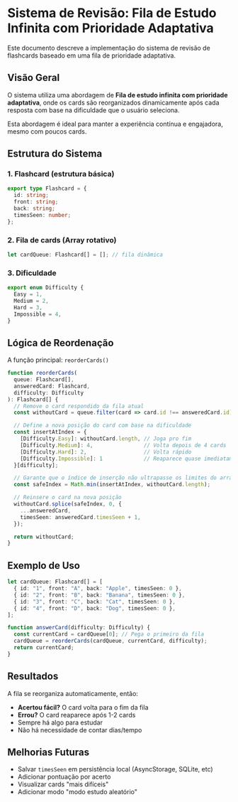 # Sistema de Revisão: Fila de Estudo Infinita com Prioridade Adaptativa

Este documento descreve a implementação do sistema de revisão de flashcards baseado em uma fila de prioridade adaptativa.

## Visão Geral

O sistema utiliza uma abordagem de **Fila de estudo infinita com prioridade adaptativa**, onde os cards são reorganizados dinamicamente após cada resposta com base na dificuldade que o usuário seleciona.

Esta abordagem é ideal para manter a experiência contínua e engajadora, mesmo com poucos cards.

## Estrutura do Sistema

### 1. Flashcard (estrutura básica)

```ts
export type Flashcard = {
  id: string;
  front: string;
  back: string;
  timesSeen: number;
};
```

### 2. Fila de cards (Array rotativo)

```ts
let cardQueue: Flashcard[] = []; // fila dinâmica
```

### 3. Dificuldade

```ts
export enum Difficulty {
  Easy = 1,
  Medium = 2,
  Hard = 3,
  Impossible = 4,
}
```

## Lógica de Reordenação

A função principal: `reorderCards()`

```ts
function reorderCards(
  queue: Flashcard[],
  answeredCard: Flashcard,
  difficulty: Difficulty
): Flashcard[] {
  // Remove o card respondido da fila atual
  const withoutCard = queue.filter(card => card.id !== answeredCard.id);

  // Define a nova posição do card com base na dificuldade
  const insertAtIndex = {
    [Difficulty.Easy]: withoutCard.length, // Joga pro fim
    [Difficulty.Medium]: 4,                // Volta depois de 4 cards
    [Difficulty.Hard]: 2,                  // Volta rápido
    [Difficulty.Impossible]: 1             // Reaparece quase imediatamente
  }[difficulty];

  // Garante que o índice de inserção não ultrapasse os limites do array
  const safeIndex = Math.min(insertAtIndex, withoutCard.length);

  // Reinsere o card na nova posição
  withoutCard.splice(safeIndex, 0, {
    ...answeredCard,
    timesSeen: answeredCard.timesSeen + 1,
  });

  return withoutCard;
}
```

## Exemplo de Uso

```ts
let cardQueue: Flashcard[] = [
  { id: "1", front: "A", back: "Apple", timesSeen: 0 },
  { id: "2", front: "B", back: "Banana", timesSeen: 0 },
  { id: "3", front: "C", back: "Cat", timesSeen: 0 },
  { id: "4", front: "D", back: "Dog", timesSeen: 0 },
];

function answerCard(difficulty: Difficulty) {
  const currentCard = cardQueue[0]; // Pega o primeiro da fila
  cardQueue = reorderCards(cardQueue, currentCard, difficulty);
  return currentCard;
}
```

## Resultados

A fila se reorganiza automaticamente, então:

- **Acertou fácil?** O card volta para o fim da fila
- **Errou?** O card reaparece após 1-2 cards
- Sempre há algo para estudar
- Não há necessidade de contar dias/tempo

## Melhorias Futuras

- Salvar `timesSeen` em persistência local (AsyncStorage, SQLite, etc)
- Adicionar pontuação por acerto
- Visualizar cards "mais difíceis"
- Adicionar modo "modo estudo aleatório"

